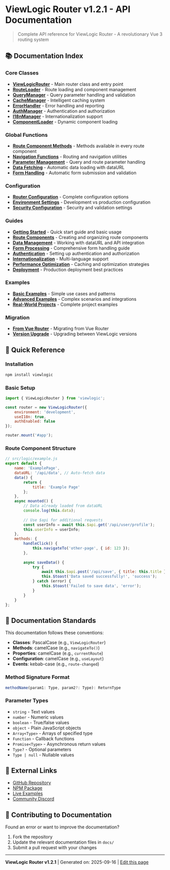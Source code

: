 # ViewLogic Router v1.2.1 - API Documentation

> Complete API reference for ViewLogic Router - A revolutionary Vue 3 routing system

## 📚 Documentation Index

### Core Classes
- [**ViewLogicRouter**](./core/ViewLogicRouter.md) - Main router class and entry point
- [**RouteLoader**](./core/RouteLoader.md) - Route loading and component management
- [**QueryManager**](./core/QueryManager.md) - Query parameter handling and validation
- [**CacheManager**](./core/CacheManager.md) - Intelligent caching system
- [**ErrorHandler**](./core/ErrorHandler.md) - Error handling and reporting
- [**AuthManager**](./core/AuthManager.md) - Authentication and authorization
- [**I18nManager**](./core/I18nManager.md) - Internationalization support
- [**ComponentLoader**](./core/ComponentLoader.md) - Dynamic component loading

### Global Functions
- [**Route Component Methods**](./globals/RouteComponentMethods.md) - Methods available in every route component
- [**Navigation Functions**](./globals/NavigationFunctions.md) - Routing and navigation utilities
- [**Parameter Management**](./globals/ParameterManagement.md) - Query and route parameter handling
- [**Data Fetching**](./globals/DataFetching.md) - Automatic data loading with dataURL
- [**Form Handling**](./globals/FormHandling.md) - Automatic form submission and validation

### Configuration
- [**Router Configuration**](./config/RouterConfiguration.md) - Complete configuration options
- [**Environment Settings**](./config/EnvironmentSettings.md) - Development vs production configuration
- [**Security Configuration**](./config/SecurityConfiguration.md) - Security and validation settings

### Guides
- [**Getting Started**](./guides/GettingStarted.md) - Quick start guide and basic usage
- [**Route Components**](./guides/RouteComponents.md) - Creating and organizing route components
- [**Data Management**](./guides/DataManagement.md) - Working with dataURL and API integration
- [**Form Processing**](./guides/FormProcessing.md) - Comprehensive form handling guide
- [**Authentication**](./guides/Authentication.md) - Setting up authentication and authorization
- [**Internationalization**](./guides/Internationalization.md) - Multi-language support
- [**Performance Optimization**](./guides/PerformanceOptimization.md) - Caching and optimization strategies
- [**Deployment**](./guides/Deployment.md) - Production deployment best practices

### Examples
- [**Basic Examples**](./examples/BasicExamples.md) - Simple use cases and patterns
- [**Advanced Examples**](./examples/AdvancedExamples.md) - Complex scenarios and integrations
- [**Real-World Projects**](./examples/RealWorldProjects.md) - Complete project examples

### Migration
- [**From Vue Router**](./migration/FromVueRouter.md) - Migrating from Vue Router
- [**Version Upgrade**](./migration/VersionUpgrade.md) - Upgrading between ViewLogic versions

## 🎯 Quick Reference

### Installation
```bash
npm install viewlogic
```

### Basic Setup
```javascript
import { ViewLogicRouter } from 'viewlogic';

const router = new ViewLogicRouter({
    environment: 'development',
    useI18n: true,
    authEnabled: false
});

router.mount('#app');
```

### Route Component Structure
```javascript
// src/logic/example.js
export default {
    name: 'ExamplePage',
    dataURL: '/api/data', // Auto-fetch data
    data() {
        return {
            title: 'Example Page'
        };
    },
    async mounted() {
        // Data already loaded from dataURL
        console.log(this.data);
        
        // Use $api for additional requests
        const userInfo = await this.$api.get('/api/user/profile');
        this.userInfo = userInfo;
    },
    methods: {
        handleClick() {
            this.navigateTo('other-page', { id: 123 });
        },
        
        async saveData() {
            try {
                await this.$api.post('/api/save', { title: this.title });
                this.$toast('Data saved successfully!', 'success');
            } catch (error) {
                this.$toast('Failed to save data', 'error');
            }
        }
    }
};
```

## 📖 Documentation Standards

This documentation follows these conventions:

- **Classes**: PascalCase (e.g., `ViewLogicRouter`)
- **Methods**: camelCase (e.g., `navigateTo()`)
- **Properties**: camelCase (e.g., `currentRoute`)
- **Configuration**: camelCase (e.g., `useLayout`)
- **Events**: kebab-case (e.g., `route-changed`)

### Method Signature Format
```typescript
methodName(param1: Type, param2?: Type): ReturnType
```

### Parameter Types
- `string` - Text values
- `number` - Numeric values
- `boolean` - True/false values
- `object` - Plain JavaScript objects
- `Array<Type>` - Arrays of specified type
- `Function` - Callback functions
- `Promise<Type>` - Asynchronous return values
- `Type?` - Optional parameters
- `Type | null` - Nullable values

## 🔗 External Links

- [GitHub Repository](https://github.com/hopegiver/viewlogic)
- [NPM Package](https://www.npmjs.com/package/viewlogic)
- [Live Examples](https://viewlogic-examples.netlify.app)
- [Community Discord](https://discord.gg/viewlogic)

## 📝 Contributing to Documentation

Found an error or want to improve the documentation? 

1. Fork the repository
2. Update the relevant documentation files in `docs/`
3. Submit a pull request with your changes

---

**ViewLogic Router v1.2.1** | Generated on: 2025-09-16 | [Edit this page](https://github.com/hopegiver/viewlogic/edit/master/docs/index.md)